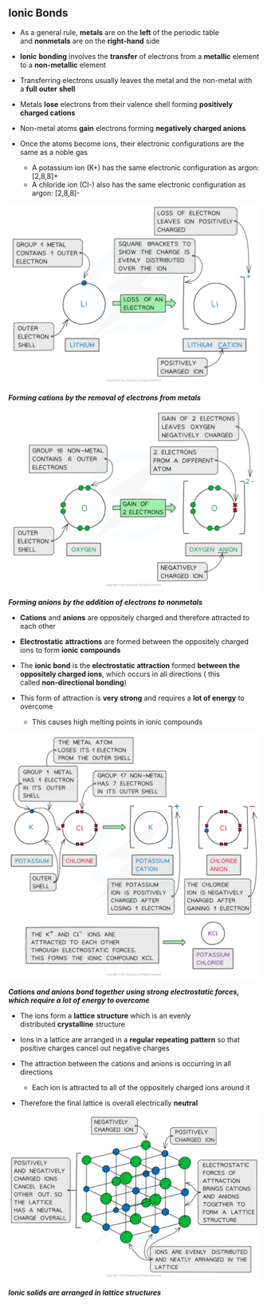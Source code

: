 ## Ionic Bonds

* As a general rule, **metals** are on the **left** of the periodic table and **nonmetals** are on the **right-hand** side
* **Ionic** **bonding** involves the **transfer** of electrons from a **metallic** element to a **non-metallic** element
* Transferring electrons usually leaves the metal and the non-metal with a **full** **outer** **shell**
* Metals **lose** electrons from their valence shell forming **positively charged cations**
* Non-metal atoms **gain** electrons forming **negatively charged anions**
* Once the atoms become ions, their electronic configurations are the same as a noble gas

  + A potassium ion (K+) has the same electronic configuration as argon: [2,8,8]+
  + A chloride ion (Cl-) also has the same electronic configuration as argon: [2,8,8]-

![Chemical Bonding Metals forming Cations, downloadable AS & A Level Chemistry revision notes](1.3-Chemical-Bonding-Metals-forming-Cations.png)

***Forming cations by the removal of electrons from metals***

![Chemical Bonding Non-metals Forming Anions, downloadable AS & A Level Chemistry revision notes](1.3-Chemical-Bonding-Non-metals-Forming-Anions.png)

***Forming anions by the addition of electrons to nonmetals***

* **Cations** and **anions** are oppositely charged and therefore attracted to each other
* **Electrostatic** **attractions** are formed between the oppositely charged ions to form **ionic** **compounds**
* The **ionic bond** is the **electrostatic attraction** formed **between the oppositely charged ions**, which occurs in all directions ( this called **non-directional bonding**)
* This form of attraction is **very strong** and requires a **lot of energy** to overcome

  + This causes high melting points in ionic compounds

![Chemical Bonding Forming Ionic Compounds, downloadable AS & A Level Chemistry revision notes](1.3-Chemical-Bonding-Forming-Ionic-Compounds.png)

***Cations and anions bond together using strong electrostatic forces, which require a lot of energy to overcome***

* The ions form a **lattice** **structure** which is an evenly distributed **crystalline** structure
* Ions in a lattice are arranged in a **regular** **repeating** **pattern** so that positive charges cancel out negative charges
* The attraction between the cations and anions is occurring in all directions

  + Each ion is attracted to all of the oppositely charged ions around it
* Therefore the final lattice is overall electrically **neutral**

![Chemical Bonding Ionic Lattice, downloadable AS & A Level Chemistry revision notes](1.3-Chemical-Bonding-Ionic-Lattice.png)

***Ionic solids are arranged in lattice structures***